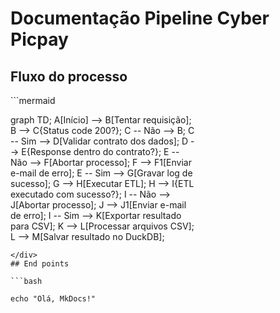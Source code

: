# Documentação Pipeline Cyber Picpay

## Fluxo do processo
<div style="max-width: 300px;">
```mermaid

graph TD;
    A[Início] --> B[Tentar requisição];
    B --> C{Status code 200?};
    C -- Não --> B;
    C -- Sim --> D[Validar contrato dos dados];
    D --> E{Response dentro do contrato?};
    E -- Não --> F[Abortar processo];
    F --> F1[Enviar e-mail de erro];
    E -- Sim --> G[Gravar log de sucesso];
    G --> H[Executar ETL];
    H --> I{ETL executado com sucesso?};
    I -- Não --> J[Abortar processo];
    J --> J1[Enviar e-mail de erro];
    I -- Sim --> K[Exportar resultado para CSV];
    K --> L[Processar arquivos CSV];
    L --> M[Salvar resultado no DuckDB];

```
</div>
## End points

```bash

echo "Olá, MkDocs!"
```








